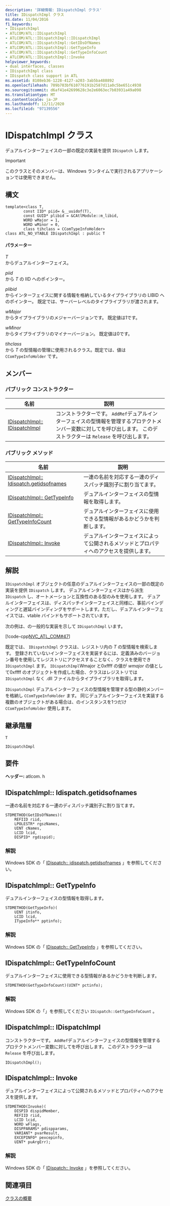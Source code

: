 ```yaml
---
description: '詳細情報: IDispatchImpl クラス'
title: IDispatchImpl クラス
ms.date: 11/04/2016
f1_keywords:
- IDispatchImpl
- ATLCOM/ATL::IDispatchImpl
- ATLCOM/ATL::IDispatchImpl::IDispatchImpl
- ATLCOM/ATL::IDispatchImpl::GetIDsOfNames
- ATLCOM/ATL::IDispatchImpl::GetTypeInfo
- ATLCOM/ATL::IDispatchImpl::GetTypeInfoCount
- ATLCOM/ATL::IDispatchImpl::Invoke
helpviewer_keywords:
- dual interfaces, classes
- IDispatchImpl class
- IDispatch class support in ATL
ms.assetid: 8108eb36-1228-4127-a203-3ab5ba488892
ms.openlocfilehash: 709b703bf610776191b2587d11a0c5be651c4938
ms.sourcegitcommit: d6af41e42699628c3e2e6063ec7b03931a49a098
ms.translationtype: MT
ms.contentlocale: ja-JP
ms.lasthandoff: 12/11/2020
ms.locfileid: "97139556"
---
```

# <a name="idispatchimpl-class"></a>IDispatchImpl クラス

デュアルインターフェイスの一部の既定の実装を提供 `IDispatch` します。

> [!IMPORTANT]
> このクラスとそのメンバーは、Windows ランタイムで実行されるアプリケーションでは使用できません。

## <a name="syntax"></a>構文

```
template<class T,
        const IID* piid= &__uuidof(T),
        const GUID* plibid = &CAtlModule::m_libid,
        WORD wMajor = 1,
        WORD wMinor = 0,
        class tihclass = CComTypeInfoHolder>
class ATL_NO_VTABLE IDispatchImpl : public T
```

#### <a name="parameters"></a>パラメーター

*T*<br/>
からデュアルインターフェイス。

*piid*<br/>
から *T* の IID へのポインター。

*plibid*<br/>
からインターフェイスに関する情報を格納しているタイプライブラリの LIBID へのポインター。 既定では、サーバーレベルのタイプライブラリが渡されます。

*wMajor*<br/>
からタイプライブラリのメジャーバージョンです。 既定値は1です。

*wMinor*<br/>
からタイプライブラリのマイナーバージョン。 既定値は0です。

*tihclass*<br/>
から *T* の型情報の管理に使用されるクラス。既定では、値は `CComTypeInfoHolder` です。

## <a name="members"></a>メンバー

### <a name="public-constructors"></a>パブリック コンストラクター

|名前|説明|
|----------|-----------------|
|[IDispatchImpl:: IDispatchImpl](#idispatchimpl)|コンストラクターです。 `AddRef`デュアルインターフェイスの型情報を管理するプロテクトメンバー変数に対してを呼び出します。 このデストラクターは `Release` を呼び出します。|

### <a name="public-methods"></a>パブリック メソッド

|名前|説明|
|----------|-----------------|
|[IDispatchImpl:: Idispatch.getidsofnames](#getidsofnames)|一連の名前を対応する一連のディスパッチ識別子に割り当てます。|
|[IDispatchImpl:: GetTypeInfo](#gettypeinfo)|デュアルインターフェイスの型情報を取得します。|
|[IDispatchImpl:: GetTypeInfoCount](#gettypeinfocount)|デュアルインターフェイスに使用できる型情報があるかどうかを判断します。|
|[IDispatchImpl:: Invoke](#invoke)|デュアルインターフェイスによって公開されるメソッドとプロパティへのアクセスを提供します。|

## <a name="remarks"></a>解説

`IDispatchImpl` オブジェクトの任意のデュアルインターフェイスの一部の既定の実装を提供 `IDispatch` します。 デュアルインターフェイスはから派生 `IDispatch` し、オートメーションと互換性のある型のみを使用します。 デュアルインターフェイスは、ディスパッチインターフェイスと同様に、事前バインディングと遅延バインディングをサポートします。ただし、デュアルインターフェイスでは、vtable バインドもサポートされています。

次の例は、の一般的な実装を示して `IDispatchImpl` います。

[!code-cpp[NVC_ATL_COM#47](../../atl/codesnippet/cpp/idispatchimpl-class_1.h)]

既定では、 `IDispatchImpl` クラスは、レジストリ内の *T* の型情報を検索します。 登録されていないインターフェイスを実装するには、定義済みのバージョン番号を使用してレジストリにアクセスすることなく、クラスを使用でき `IDispatchImpl` ます。 `IDispatchImpl`Wmajor と0xffff の値が *wmajor* の値として0xffff のオブジェクトを作成した場合、クラスはレジストリでは `IDispatchImpl` なく .dll ファイルからタイプライブラリを取得します。

`IDispatchImpl` デュアルインターフェイスの型情報を管理する型の静的メンバーを格納し `CComTypeInfoHolder` ます。 同じデュアルインターフェイスを実装する複数のオブジェクトがある場合は、のインスタンスを1つだけ `CComTypeInfoHolder` 使用します。

## <a name="inheritance-hierarchy"></a>継承階層

`T`

`IDispatchImpl`

## <a name="requirements"></a>要件

**ヘッダー:** atlcom. h

## <a name="idispatchimplgetidsofnames"></a><a name="getidsofnames"></a> IDispatchImpl:: Idispatch.getidsofnames

一連の名前を対応する一連のディスパッチ識別子に割り当てます。

```
STDMETHOD(GetIDsOfNames)(
    REFIID riid,
    LPOLESTR* rgszNames,
    UINT cNames,
    LCID lcid,
    DISPID* rgdispid);
```

### <a name="remarks"></a>解説

Windows SDK の「 [IDispatch:: idispatch.getidsofnames](/windows/win32/api/oaidl/nf-oaidl-idispatch-getidsofnames) 」を参照してください。

## <a name="idispatchimplgettypeinfo"></a><a name="gettypeinfo"></a> IDispatchImpl:: GetTypeInfo

デュアルインターフェイスの型情報を取得します。

```
STDMETHOD(GetTypeInfo)(
    UINT itinfo,
    LCID lcid,
    ITypeInfo** pptinfo);
```

### <a name="remarks"></a>解説

Windows SDK の「 [IDispatch:: GetTypeInfo](/windows/win32/api/oaidl/nf-oaidl-idispatch-gettypeinfo) 」を参照してください。

## <a name="idispatchimplgettypeinfocount"></a><a name="gettypeinfocount"></a> IDispatchImpl:: GetTypeInfoCount

デュアルインターフェイスに使用できる型情報があるかどうかを判断します。

```
STDMETHOD(GetTypeInfoCount)(UINT* pctinfo);
```

### <a name="remarks"></a>解説

Windows SDK の「」を参照してください `IDispatch::GetTypeInfoCount` 。

## <a name="idispatchimplidispatchimpl"></a><a name="idispatchimpl"></a> IDispatchImpl:: IDispatchImpl

コンストラクターです。 `AddRef`デュアルインターフェイスの型情報を管理するプロテクトメンバー変数に対してを呼び出します。 このデストラクターは `Release` を呼び出します。

```
IDispatchImpl();
```

## <a name="idispatchimplinvoke"></a><a name="invoke"></a> IDispatchImpl:: Invoke

デュアルインターフェイスによって公開されるメソッドとプロパティへのアクセスを提供します。

```
STDMETHOD(Invoke)(
    DISPID dispidMember,
    REFIID riid,
    LCID lcid,
    WORD wFlags,
    DISPPARAMS* pdispparams,
    VARIANT* pvarResult,
    EXCEPINFO* pexcepinfo,
    UINT* puArgErr);
```

### <a name="remarks"></a>解説

Windows SDK の「 [IDispatch:: Invoke](/windows/win32/api/oaidl/nf-oaidl-idispatch-invoke) 」を参照してください。

## <a name="see-also"></a>関連項目

[クラスの概要](../../atl/atl-class-overview.md)
